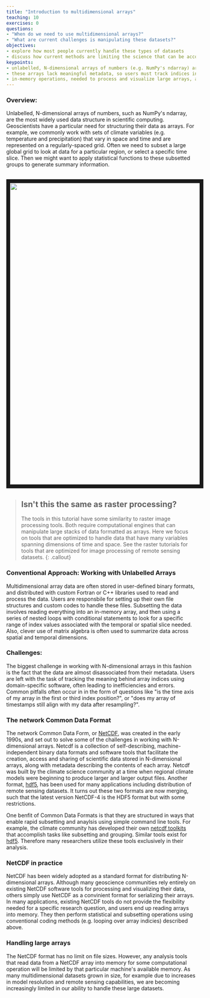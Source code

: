 ```yaml
---
title: "Introduction to multidimensional arrays"
teaching: 10
exercises: 0
questions:
- "When do we need to use multidimensional arrays?"
- "What are current challenges is manipulating these datasets?" 
objectives:
- explore how most people currently handle these types of datasets
- discuss how current methods are limiting the science that can be accomplished
keypoints:
- unlabelled, N-dimensional arrays of numbers (e.g. NumPy's ndarray) are the most widely used data structure in scientific computing
- these arrays lack meaningful metadata, so users must track indices in an arbitrary fashion 
- in-memory operations, needed to process and visualize large arrays, are reaching limits as datasets grow in size
---
```

### Overview:

Unlabelled, N-dimensional arrays of numbers, such as NumPy's ndarray, are the most widely used data structure in scientific computing. Geoscientists have a particular need for structuring their data as arrays. For example, we commonly work with sets of climate variables (e.g. temperature and precipitation) that vary in space and time and are represented on a regularly-spaced grid. Often we need to subset a large global grid to look at data for a particular region, or select a specific time slice. Then we might want to apply statistical functions to these subsetted groups to generate summary information.

<br>
<img src="http://xray.readthedocs.org/en/stable/_images/dataset-diagram.png" width = "800" border = "10">
<br>

> ## Isn't this the same as raster processing? 
> The tools in this tutorial have some similarity to raster image processing tools.
> Both require computational engines that can manipulate large stacks of data formatted as arrays. 
> Here we focus on tools that are optimized to handle data that have many variables spanning dimensions
> of time and space. See the raster tutorials for tools that are optimized for image processing of remote sensing datasets.
{: .callout}

### Conventional Approach: Working with Unlabelled Arrays

Multidimensional array data are often stored in user-defined binary formats, and distributed with custom Fortran 
or C++ libraries used to read and process the data. Users are responsbile for setting up their own file structures and custom codes to handle these files. Subsetting the data involves reading everything into an in-memory array, and then using a series of nested loops with conditional statements to look for a specific range of index values associated with the temporal or spatial slice needed. Also, clever use of matrix algebra is often used to summarize data across spatial and temporal dimensions.

### Challenges:

The biggest challenge in working with N-dimensional arrays in this fashion is the fact that the data are almost disassociated from their metadata. Users are left with the task of tracking the meaning behind array indices using domain-specific software, often leading to inefficiencies and errors. Common pitfalls often occur in in the form of questions like "is the time axis of my array in the first or third index position?", or "does my array of timestamps still align with my data after resampling?".

### The network Common Data Format

The network Common Data Form, or [NetCDF](http://www.unidata.ucar.edu/software/netcdf/docs/), was created in the early 1990s, and set out to solve some of the challenges in working with N-dimensional arrays. Netcdf is a collection of self-describing, machine-independent binary data formats and software tools that facilitate the creation, access and sharing of scientific data stored in N-dimensional arrays, along with metadata describing the contents of each array. Netcdf was built by the climate science community at a time when regional climate models were beginning to produce larger and larger output files. Another  format, [hdf5](https://www.hdfgroup.org/), has been used for many applications including distribution of remote sensing datasets. It turns out these two formats are now merging, such that the latest version NetCDF-4 is the HDF5 format but with some restrictions. 

One benfit of Common Data Formats is that they are structured in ways that enable rapid subsetting and anaylsis using simple command line tools. For example, the climate community has developed their own [netcdf toolkits](http://www.unidata.ucar.edu/software/netcdf/software.html) that accomplish tasks like subsetting and grouping. Similar tools exist for [hdf5](https://support.hdfgroup.org/HDF5/Tutor/HDF5Intro.pdf). Therefore many researchers utilize these tools exclusively in their analysis.

### NetCDF in practice

NetCDF has been widely adopted as a standard format for distributing N-dimensional arrays. Although many geoscience communities rely entirely on existing NetCDF software tools for processing and visualizing their data, others simply use NetCDF as a convinient format for serializing their arrays. In many applications, existing NetCDF tools do not provide the flexibility needed for a specific research question, and users end up reading arrays into memory. They then perform statistical and subsetting operations using conventional coding methods (e.g. looping over array indicies) described above. 

### Handling large arrays

The NetCDF format has no limit on file sizes. However, any analysis tools that read data from a NetCDF array into memory for some computational operation will be limited by that particular machine's available memory. As many multidimensional datasets grown in size, for example due to increases in model resolution and remote sensing capabilities, we are becoming increasingly limited in our ability to handle these large datasets.